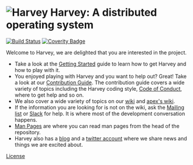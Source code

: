 ![Harvey](https://harvey-os.org/img/harvey-os-logo.png)
Harvey: A distributed operating system
=====
[![Build Status](https://travis-ci.org/Harvey-OS/harvey.svg?branch=master)](https://travis-ci.org/Harvey-OS/harvey)
[![Coverity Badge](https://scan.coverity.com/projects/5328/badge.svg)](https://scan.coverity.com/projects/5328)

Welcome to Harvey, we are delighted that you are interested in the
project.

- Take a look at the
  [Getting Started](https://github.com/Harvey-OS/harvey/wiki/Getting-Started)
  guide to learn how to get Harvey and how to play with it.
- You enjoyed playing with Harvey and you want to help out? Great!
  Take a look at our
  [Contribution Guide](https://github.com/Harvey-OS/harvey/blob/master/CONTRIBUTING.md).
  The contribution guide covers a wide variety of topics including the
  Harvey coding style,
  [Code of Conduct](https://github.com/Harvey-OS/harvey/wiki/Code-of-Conduct),
  where to get help and so on.
- We also cover a wide variety of topics on our
  [wiki](https://github.com/Harvey-OS/harvey/wiki) and
  [apex's wiki](https://github.com/Harvey-OS/apex/wiki).
- If the information you are looking for is not on the wiki, ask the
  [Mailing list](https://groups.google.com/forum/#!forum/harvey) or 
  [Slack](https://harvey-slack.herokuapp.com/) for
  help. It is where most of the development conversation happens.
- [Man Pages](https://sevki.io/harvey/sys/man/1/0intro) are where you
  can read man pages from the head of the repository.
- Harvey also has a [blog](https://blog.harvey-os.org) and a
  [twitter account](https://twitter.com/harvey_os) where we share news
  and things we are excited about.

[License](https://github.com/Harvey-OS/harvey/blob/master/LICENSE.gpl)
